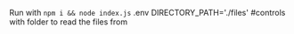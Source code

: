 Run with `npm i && node index.js`
.env 
DIRECTORY_PATH='./files' #controls with folder to read the files from
